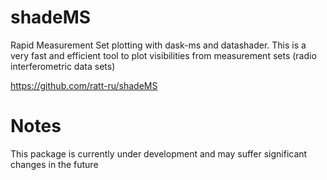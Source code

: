 # shadeMS

Rapid Measurement Set plotting with dask-ms and datashader. This is a very fast and efficient tool to plot visibilities from measurement sets (radio interferometric data sets)

https://github.com/ratt-ru/shadeMS

# Notes

This package is currently under development and may suffer significant changes in the future
